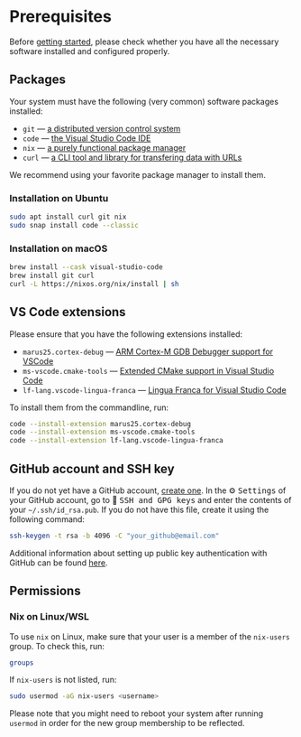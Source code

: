 # Prerequisites

Before [getting started](./GettingStarted.html), please check whether you have all the necessary software installed and configured properly.

## Packages
Your system must have the following (very common) software packages installed:
 - `git` — [a distributed version control system](https://git-scm.com/)
 - `code` — [the Visual Studio Code IDE](https://code.visualstudio.com/download)
 - `nix` — [a purely functional package manager](https://nix.dev/tutorials/install-nix)
 - `curl` — [a CLI tool and library for transfering data with URLs](https://curl.se/)

We recommend using your favorite package manager to install them.

### Installation on Ubuntu
```bash
sudo apt install curl git nix
sudo snap install code --classic
```

### Installation on macOS
```bash
brew install --cask visual-studio-code
brew install git curl
curl -L https://nixos.org/nix/install | sh
```

## VS Code extensions
Please ensure that you have the following extensions installed:
 - `marus25.cortex-debug` — [ARM Cortex-M GDB Debugger support for VSCode](https://marketplace.visualstudio.com/items?itemName=marus25.cortex-debug)
 - `ms-vscode.cmake-tools` — [Extended CMake support in Visual Studio Code](https://marketplace.visualstudio.com/items?itemName=ms-vscode.cmake-tools)
 - `lf-lang.vscode-lingua-franca` — [Lingua Franca for Visual Studio Code](https://marketplace.visualstudio.com/items?itemName=lf-lang.vscode-lingua-franca)

To install them from the commandline, run:
```bash
code --install-extension marus25.cortex-debug
code --install-extension ms-vscode.cmake-tools
code --install-extension lf-lang.vscode-lingua-franca
```

## GitHub account and SSH key
If you do not yet have a GitHub account, [create one](https://github.com/signup). In the ⚙️ <kbd>Settings</kbd> of your GitHub account, go to 🔑 <kbd>SSH and GPG keys</kbd> and enter the contents of your `~/.ssh/id_rsa.pub`. If you do not have this file, create it using the following command:
```bash
ssh-keygen -t rsa -b 4096 -C "your_github@email.com"
```
Additional information about setting up public key authentication with GitHub can be found [here](https://docs.github.com/en/authentication/connecting-to-github-with-ssh/adding-a-new-ssh-key-to-your-github-account).

## Permissions

### Nix on Linux/WSL
To use `nix` on Linux, make sure that your user is a member of the `nix-users` group. To check this, run:

```bash
groups
```

If `nix-users` is not listed, run:

```bash
sudo usermod -aG nix-users <username>
```

Please note that you might need to reboot your system after running `usermod` in order for the new group membership to be reflected.
